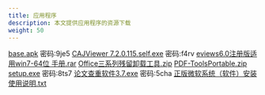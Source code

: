 ```yaml
---
title: 应用程序
description: 本文提供应用程序的资源下载
weight: 50
---
```


[base.apk](https://wwqk.lanzouq.com/iuwZk18k1k5g) 密码:9je5
[CAJViewer 7.2.0.115.self.exe](https://wwqk.lanzouq.com/i9SZa18k1n2b) 密码:f4rv
[eviews6.0注册版适用win7-64位 手册.rar](https://wwqk.lanzouq.com/iSdeK18k1iwb)
[Office三系列残留卸载工具.zip](https://wwqk.lanzouq.com/iGtIw18k1ixc)
[PDF-ToolsPortable.zip](https://wwqk.lanzouq.com/iRwAb18k1j4j)
[setup.exe](https://wwqk.lanzouq.com/i4Lhe18k1j5a) 密码:8ts7
[论文查重软件3.7.exe](https://wwqk.lanzouq.com/iXms118k1jte) 密码:5cha
[正版微软系统（软件）安装使用说明.txt](https://wwqk.lanzouq.com/iSIhf18k1juf)
